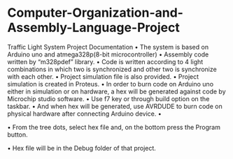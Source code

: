 # Computer-Organization-and-Assembly-Language-Project
Traffic Light System
Project Documentation
•	The system is based on Arduino uno and atmega328p(8-bit microcontroller) 
•	Assembly code written by “m328pdef” library.
•	Code is written according to 4 light combinations in which two is synchronized and other two is synchronize with each other.
•	Project simulation file is also provided.
•	Project simulation is created in Proteus.
•	In order to burn code on Arduino uno either in simulation or on hardware, a hex will be generated against code by Microchip studio software.
•	Use f7 key or through build option on the taskbar.
•	And when hex will be generated, use AVRDUDE to burn code on physical hardware after connecting Arduino device.
•	 

•	From the tree dots, select hex file and, on the bottom press the Program button.

•	Hex file will be in the Debug folder of that project.
